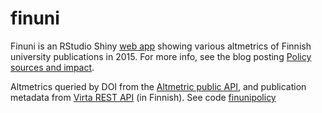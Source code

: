 finuni
======

Finuni is an RStudio Shiny [web app](https://ttso.shinyapps.io/finuni/) showing various altmetrics of Finnish university publications in 2015. For more info, see the blog posting [Policy sources and impact](https://blogs.aalto.fi/suoritin/2017/01/02/impact/).

Altmetrics queried by DOI from the [Altmetric public API](https://www.altmetric.com/support/almetric-api/), and publication metadata from [Virta REST API](https://confluence.csc.fi/display/VIR/REST-lukurajapinta) (in Finnish). See code [finunipolicy](https://github.com/tts/finunipolicy)
